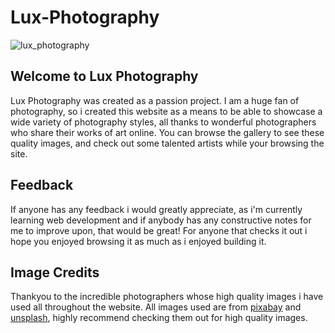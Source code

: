 # Lux-Photography

![lux_photography](https://github.com/user-attachments/assets/530a7396-cd45-4b95-801e-71b3f05b08da)

## Welcome to Lux Photography

Lux Photography was created as a passion project. I am a huge fan of photography, so i created this website as a means to be able to showcase a wide variety of photography styles, all thanks to wonderful photographers who share their works of art online. You can browse the gallery to see these quality images, and check out some talented artists while your browsing the site.

## Feedback 

If anyone has any feedback i would greatly appreciate, as i'm currently learning web development and if anybody has any constructive notes for me to improve upon, that would be great! For anyone that checks it out i hope you enjoyed browsing it as much as i enjoyed building it.

## Image Credits 

Thankyou to the incredible photographers whose high quality images i have used all throughout the website. All images used are from [pixabay](https://pixabay.com) and [unsplash](https://unsplash.com), highly recommend checking them out for high quality images.
